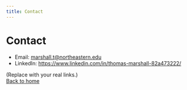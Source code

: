 ```yaml
---
title: Contact
---
```


# Contact

- Email: <marshall.t@northeastern.edu>  
- LinkedIn: https://www.linkedin.com/in/thomas-marshall-82a473222/<your-handle>  

(Replace with your real links.)  
[Back to home](/)
